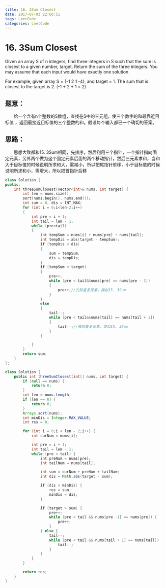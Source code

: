 ```yaml
---
title: 16. 3Sum Closest
date: 2017-07-03 22:00:51
tags: LeetCode
categories: LeetCode
---
```


# 16. 3Sum Closest

Given an array S of n integers, find three integers in S such that the sum is closest to a given number, target. Return the sum of the three integers. You may assume that each input would have exactly one solution.

For example, given array S = {-1 2 1 -4}, and target = 1.
The sum that is closest to the target is 2. (-1 + 2 + 1 = 2).

<!--more-->

## 题意：

　　给一个含有n个整数的S数组，查找在S中的三元组，使三个数字的和最靠近目标值 ，返回最接近目标值的三个整数的和。假设每个输入都已一个确切的答案。

## 思路：

　　思想大致都和15. 3Sum相同，先排序，然后利用三个指针，一个指针指向固定元素，另外两个做为这个固定元素后面的两个移动指针，然后三元素求和，当和大于目标值的时候说明所求和大，需减小，所以把尾指针前移，小于目标值的时候说明所求和小，需增大，所以把首指针后移

```c++
class Solution {
public:
	int threeSumClosest(vector<int>& nums, int target) {
		int len = nums.size();
		sort(nums.begin(), nums.end());
		int sum = 0, dis = INT_MAX;
		for (int i = 0;i<len-2;i++)
		{
			int pre = i + 1;
			int tail = len - 1;
			while (pre<tail)
			{
				int tempSum = nums[i] + nums[pre] + nums[tail];
				int tempDis = abs(target - tempSum);
				if (tempDis < dis)
				{
					sum = tempSum;
					dis = tempDis;
				}
				if (tempSum < target)
				{
					pre++;
					while (pre < tail&&nums[pre] == nums[pre - 1])
					{
						pre++;//去除重复元素，类似15. 3Sum
					}
				}
				else
				{
					tail--;
					while (pre < tail&&nums[tail] == nums[tail + 1])
					{
						tail--;//去除重复元素，类似15. 3Sum
					}
				}

			}
		}
		return sum;
	}
};
```

```java
class Solution {
    public int threeSumClosest(int[] nums, int target) {
        if (null == nums) {
            return 0;
        }
        int len = nums.length;
        if (len == 0) {
            return 0;
        }
        Arrays.sort(nums);
        int minDis = Integer.MAX_VALUE;
        int res = 0;

        for (int i = 0;i < len - 2;i++) {
            int curNum = nums[i];

            int pre = i + 1;
            int tail = len - 1;
            while (pre < tail) {
                int preNum = nums[pre];
                int tailNum = nums[tail];

                int sum = curNum + preNum + tailNum;
                int dis = Math.abs(target - sum);

                if (dis < minDis) {
                    res = sum;
                    minDis = dis;
                }

                if (target > sum) {
                    pre++;
                    while (pre < tail && nums[pre -1] == nums[pre]) {
                        pre++;
                    }
                } else {
                    tail--;
                    while (pre < tail && nums[tail + 1] == nums[tail]) {
                        tail--;
                    }
                }
            }
        }

        return res;
    }
}
```
